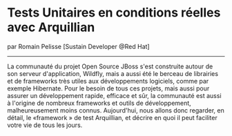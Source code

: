 # Tests Unitaires en conditions réelles avec Arquillian
par Romain Pelisse [Sustain Developer @Red Hat]

---

La communauté du projet Open Source JBoss s'est construite autour de son serveur d'application, Wildfly, mais a aussi été le berceau de librairies et de frameworks très utiles aux développements logiciels, comme par exemple Hibernate. Pour le besoin de tous ces projets, mais aussi pour assurer un développement rapide, efficace et sûr, la communauté est aussi à l'origine de nombreux frameworks et outils de développement, malheureusement moins connus. 
Aujourd'hui, nous allons donc regarder, en détail, le «framework » de test Arquillian, et décrire en quoi il peut faciliter votre vie de tous les jours.
